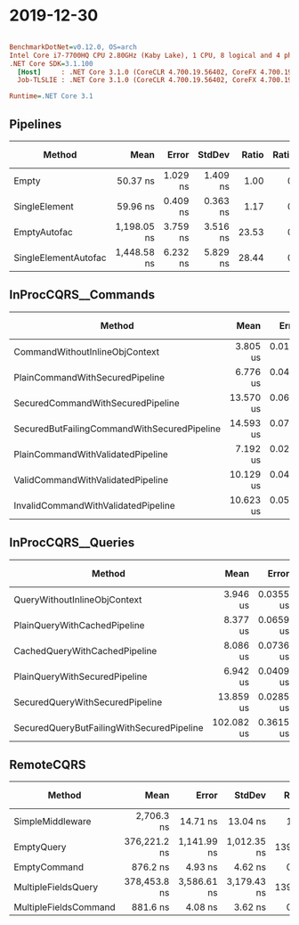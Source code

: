 # 2019-12-30

``` ini

BenchmarkDotNet=v0.12.0, OS=arch
Intel Core i7-7700HQ CPU 2.80GHz (Kaby Lake), 1 CPU, 8 logical and 4 physical cores
.NET Core SDK=3.1.100
  [Host]     : .NET Core 3.1.0 (CoreCLR 4.700.19.56402, CoreFX 4.700.19.56404), X64 RyuJIT
  Job-TLSLIE : .NET Core 3.1.0 (CoreCLR 4.700.19.56402, CoreFX 4.700.19.56404), X64 RyuJIT

Runtime=.NET Core 3.1

```

## Pipelines

|               Method |        Mean |    Error |   StdDev | Ratio | RatioSD |  Gen 0 | Gen 1 | Gen 2 | Allocated |
|--------------------- |------------:|---------:|---------:|------:|--------:|-------:|------:|------:|----------:|
|                Empty |    50.37 ns | 1.029 ns | 1.409 ns |  1.00 |    0.00 | 0.0229 |     - |     - |      72 B |
|        SingleElement |    59.96 ns | 0.409 ns | 0.363 ns |  1.17 |    0.03 | 0.0229 |     - |     - |      72 B |
|         EmptyAutofac | 1,198.05 ns | 3.759 ns | 3.516 ns | 23.53 |    0.78 | 0.7133 |     - |     - |    2240 B |
| SingleElementAutofac | 1,448.58 ns | 6.232 ns | 5.829 ns | 28.44 |    0.88 | 0.8659 |     - |     - |    2720 B |

## InProcCQRS__Commands

|                                      Method |      Mean |     Error |    StdDev | Ratio | RatioSD |  Gen 0 | Gen 1 | Gen 2 | Allocated |
|-------------------------------------------- |----------:|----------:|----------:|------:|--------:|-------:|------:|------:|----------:|
|              CommandWithoutInlineObjContext |  3.805 us | 0.0142 us | 0.0119 us |  1.00 |    0.00 | 1.3504 |     - |     - |   4.16 KB |
|             PlainCommandWithSecuredPipeline |  6.776 us | 0.0488 us | 0.0432 us |  1.78 |    0.01 | 1.9226 |     - |     - |   5.89 KB |
|           SecuredCommandWithSecuredPipeline | 13.570 us | 0.0649 us | 0.0575 us |  3.57 |    0.02 | 2.5177 |     - |     - |   7.72 KB |
| SecuredButFailingCommandWithSecuredPipeline | 14.593 us | 0.0702 us | 0.0657 us |  3.83 |    0.02 | 2.5330 |     - |     - |   7.79 KB |
|           PlainCommandWithValidatedPipeline |  7.192 us | 0.0269 us | 0.0252 us |  1.89 |    0.01 | 2.2583 |     - |     - |   6.92 KB |
|           ValidCommandWithValidatedPipeline | 10.129 us | 0.0481 us | 0.0450 us |  2.66 |    0.02 | 2.9449 |     - |     - |   9.04 KB |
|         InvalidCommandWithValidatedPipeline | 10.623 us | 0.0574 us | 0.0509 us |  2.79 |    0.01 | 2.5787 |     - |     - |    7.9 KB |

## InProcCQRS__Queries

|                                    Method |       Mean |     Error |    StdDev | Ratio | RatioSD |  Gen 0 | Gen 1 | Gen 2 | Allocated |
|------------------------------------------ |-----------:|----------:|----------:|------:|--------:|-------:|------:|------:|----------:|
|              QueryWithoutInlineObjContext |   3.946 us | 0.0355 us | 0.0332 us |  1.00 |    0.00 | 1.3733 |     - |     - |   4.23 KB |
|              PlainQueryWithCachedPipeline |   8.377 us | 0.0659 us | 0.0584 us |  2.13 |    0.03 | 1.5259 |     - |     - |   4.68 KB |
|             CachedQueryWithCachedPipeline |   8.086 us | 0.0736 us | 0.0688 us |  2.05 |    0.02 | 1.5259 |     - |     - |   4.68 KB |
|             PlainQueryWithSecuredPipeline |   6.942 us | 0.0409 us | 0.0363 us |  1.76 |    0.01 | 1.9455 |     - |     - |   5.96 KB |
|           SecuredQueryWithSecuredPipeline |  13.859 us | 0.0285 us | 0.0238 us |  3.52 |    0.03 | 2.5330 |     - |     - |   7.79 KB |
| SecuredQueryButFailingWithSecuredPipeline | 102.082 us | 0.3615 us | 0.3381 us | 25.87 |    0.25 | 2.8076 |     - |     - |   8.67 KB |

## RemoteCQRS

|                Method |         Mean |       Error |      StdDev |  Ratio | RatioSD |  Gen 0 | Gen 1 | Gen 2 | Allocated |
|---------------------- |-------------:|------------:|------------:|-------:|--------:|-------:|------:|------:|----------:|
|      SimpleMiddleware |   2,706.3 ns |    14.71 ns |    13.04 ns |   1.00 |    0.00 | 0.5836 |     - |     - |    1.8 KB |
|            EmptyQuery | 376,221.2 ns | 1,141.99 ns | 1,012.35 ns | 139.02 |    0.71 | 0.4883 |     - |     - |   1.93 KB |
|          EmptyCommand |     876.2 ns |     4.93 ns |     4.62 ns |   0.32 |    0.00 | 0.4435 |     - |     - |   1.36 KB |
|   MultipleFieldsQuery | 378,453.8 ns | 3,586.61 ns | 3,179.43 ns | 139.84 |    1.24 | 0.4883 |     - |     - |   1.96 KB |
| MultipleFieldsCommand |     881.6 ns |     4.08 ns |     3.62 ns |   0.33 |    0.00 | 0.4463 |     - |     - |   1.37 KB |

